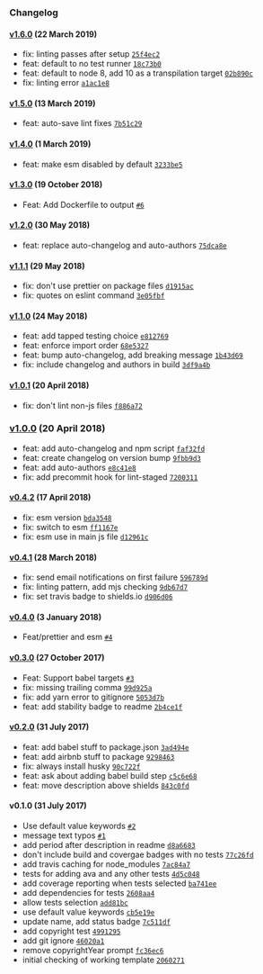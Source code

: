 ### Changelog

#### [v1.6.0](https://github.com/w33ble/template-node-module/compare/v1.5.0...v1.6.0) (22 March 2019)
- fix: linting passes after setup [`25f4ec2`](https://github.com/w33ble/template-node-module/commit/25f4ec2b443137c35f667d631902b8f4c43ac99a)
- feat: default to no test runner [`18c73b0`](https://github.com/w33ble/template-node-module/commit/18c73b00859965e0f9c9d7adda6350cc527c74fd)
- feat: default to node 8, add 10 as a transpilation target [`02b890c`](https://github.com/w33ble/template-node-module/commit/02b890ccccd2a9c5ac870555475e9cbadb223fbc)
- fix: linting error [`a1ac1e8`](https://github.com/w33ble/template-node-module/commit/a1ac1e8d1eef682fb72a03e637ab26f5ebdce7cc)

#### [v1.5.0](https://github.com/w33ble/template-node-module/compare/v1.4.0...v1.5.0) (13 March 2019)
- feat: auto-save lint fixes [`7b51c29`](https://github.com/w33ble/template-node-module/commit/7b51c29b3cbef776481d39afe3e416b746b16c28)

#### [v1.4.0](https://github.com/w33ble/template-node-module/compare/v1.3.0...v1.4.0) (1 March 2019)
- feat: make esm disabled by default [`3233be5`](https://github.com/w33ble/template-node-module/commit/3233be5b080e0b1eb3a0d30ef57438f9033836c9)

#### [v1.3.0](https://github.com/w33ble/template-node-module/compare/v1.2.0...v1.3.0) (19 October 2018)
- Feat: Add Dockerfile to output [`#6`](https://github.com/w33ble/template-node-module/pull/6)

#### [v1.2.0](https://github.com/w33ble/template-node-module/compare/v1.1.1...v1.2.0) (30 May 2018)
- feat: replace auto-changelog and auto-authors [`75dca8e`](https://github.com/w33ble/template-node-module/commit/75dca8e1bd926744fa74504c8905bab3a1c6895b)

#### [v1.1.1](https://github.com/w33ble/template-node-module/compare/v1.1.0...v1.1.1) (29 May 2018)
- fix: don&#x27;t use prettier on package files [`d1915ac`](https://github.com/w33ble/template-node-module/commit/d1915ac50d8df4a2c003b5e27ed25458531eae3a)
- fix: quotes on eslint command [`3e05fbf`](https://github.com/w33ble/template-node-module/commit/3e05fbfcd630f6533e992ff6be7eb757db65cfcb)

#### [v1.1.0](https://github.com/w33ble/template-node-module/compare/v1.0.1...v1.1.0) (24 May 2018)
- feat: add tapped testing choice [`e812769`](https://github.com/w33ble/template-node-module/commit/e81276917753be6fe913ef9ec3f104554d4251ff)
- feat: enforce import order [`68e5327`](https://github.com/w33ble/template-node-module/commit/68e53279fbeb5e120474809c0b98f3b7f6ab7835)
- feat: bump auto-changelog, add breaking message [`1b43d69`](https://github.com/w33ble/template-node-module/commit/1b43d69f34188e85c50d5e01c643bb563ddb4311)
- fix: include changelog and authors in build [`3df9a4b`](https://github.com/w33ble/template-node-module/commit/3df9a4bb218e9dc28de20745f4a67be02316df52)

#### [v1.0.1](https://github.com/w33ble/template-node-module/compare/v1.0.0...v1.0.1) (20 April 2018)
- fix: don&#x27;t lint non-js files [`f886a72`](https://github.com/w33ble/template-node-module/commit/f886a72ecb24d60382c5e440a548706b3ff1a370)

### [v1.0.0](https://github.com/w33ble/template-node-module/compare/v0.4.2...v1.0.0) (20 April 2018)
- feat: add auto-changelog and npm script [`faf32fd`](https://github.com/w33ble/template-node-module/commit/faf32fd9e5f2937da0b872d4bf0b3c55f8c739cc)
- feat: create changelog on version bump [`9fbb9d3`](https://github.com/w33ble/template-node-module/commit/9fbb9d305e51426824ae1311250ad1e2a1ac3208)
- feat: add auto-authors [`e8c41e8`](https://github.com/w33ble/template-node-module/commit/e8c41e82c62b078ad0193fdb838a6144fba1fbd6)
- fix: add precommit hook for lint-staged [`7200311`](https://github.com/w33ble/template-node-module/commit/72003114a730ad92b385295e4efb7428b185b568)

#### [v0.4.2](https://github.com/w33ble/template-node-module/compare/v0.4.1...v0.4.2) (17 April 2018)
- fix: esm version [`bda3548`](https://github.com/w33ble/template-node-module/commit/bda354872a28f9217d07a41ca293f7d6aa62d128)
- fix: switch to esm [`ff1167e`](https://github.com/w33ble/template-node-module/commit/ff1167ecbaa39469ca2369b18f278c45a17f49fc)
- fix: esm use in main js file [`d12961c`](https://github.com/w33ble/template-node-module/commit/d12961c2f3ffd502a8567adc548c35a7fd744289)

#### [v0.4.1](https://github.com/w33ble/template-node-module/compare/v0.4.0...v0.4.1) (28 March 2018)
- fix: send email notifications on first failure [`596789d`](https://github.com/w33ble/template-node-module/commit/596789d7d6f2662ea9dab6dde28fea1ce1602c0a)
- fix: linting pattern, add mjs checking [`9db67d7`](https://github.com/w33ble/template-node-module/commit/9db67d70c96ea0b7eb5a70914dd3d10775fbcc48)
- fix: set travis badge to shields.io [`d906d06`](https://github.com/w33ble/template-node-module/commit/d906d069855224567cc89b5e6f9677a1f37246ed)

#### [v0.4.0](https://github.com/w33ble/template-node-module/compare/v0.3.0...v0.4.0) (3 January 2018)
- Feat/prettier and esm [`#4`](https://github.com/w33ble/template-node-module/pull/4)

#### [v0.3.0](https://github.com/w33ble/template-node-module/compare/v0.2.0...v0.3.0) (27 October 2017)
- Feat: Support babel targets [`#3`](https://github.com/w33ble/template-node-module/pull/3)
- fix: missing trailing comma [`99d925a`](https://github.com/w33ble/template-node-module/commit/99d925a6398afcaa8a5b93ebb3baaf51b55d6c35)
- fix: add yarn error to gitignore [`5053d7b`](https://github.com/w33ble/template-node-module/commit/5053d7bca2f250ea8f19036bbc993ada8b502c45)
- feat: add stability badge to readme [`2b4ce1f`](https://github.com/w33ble/template-node-module/commit/2b4ce1f6d30859e0d3f7b97adf598ae6243253f7)

#### [v0.2.0](https://github.com/w33ble/template-node-module/compare/v0.1.0...v0.2.0) (31 July 2017)
- feat: add babel stuff to package.json [`3ad494e`](https://github.com/w33ble/template-node-module/commit/3ad494e422c6bd593ec3e8aab9a64b36560ba4c7)
- feat: add airbnb stuff to package [`9298463`](https://github.com/w33ble/template-node-module/commit/92984633221b19b9a00e83dff7ff6e3e37a0d93b)
- fix: always install husky [`90c722f`](https://github.com/w33ble/template-node-module/commit/90c722f8d59eab30f3457c667e45e8ad139eac3f)
- feat: ask about adding babel build step [`c5c6e68`](https://github.com/w33ble/template-node-module/commit/c5c6e68628613d5cb5867ee9500f598e7db063ee)
- feat: move description above shields [`843c0fd`](https://github.com/w33ble/template-node-module/commit/843c0fd34d310a9615ee45e032c7327dfb813a24)

#### v0.1.0 (31 July 2017)
- Use default value keywords [`#2`](https://github.com/w33ble/template-node-module/pull/2)
- message text typos [`#1`](https://github.com/w33ble/template-node-module/pull/1)
- add period after description in readme [`d8a6683`](https://github.com/w33ble/template-node-module/commit/d8a66839503057793886cae847167ee58996b406)
- don&#x27;t include build and covergae badges with no tests [`77c26fd`](https://github.com/w33ble/template-node-module/commit/77c26fd7339250baf696fa50d1641c07ea7fcdb4)
- add travis caching for node_modules [`7ac84a7`](https://github.com/w33ble/template-node-module/commit/7ac84a7575b7bde9616adee2428701742e10c3e7)
- tests for adding ava and any other tests [`4d5c048`](https://github.com/w33ble/template-node-module/commit/4d5c048eeb742b86ce927e48a790572212334fce)
- add coverage reporting when tests selected [`ba741ee`](https://github.com/w33ble/template-node-module/commit/ba741eee17bfc9e4638da18c561e29c39bee6e4d)
- add dependencies for tests [`2608aa4`](https://github.com/w33ble/template-node-module/commit/2608aa4aecebd1ba0de62972d6018048e63411d1)
- allow tests selection [`add81bc`](https://github.com/w33ble/template-node-module/commit/add81bcb5945ae5bd108cc068b88f2cb14c31626)
- use default value keywords [`cb5e19e`](https://github.com/w33ble/template-node-module/commit/cb5e19e7708ba462a25a40bfbddcc62b8d6030e3)
- update name, add status badge [`7c511df`](https://github.com/w33ble/template-node-module/commit/7c511df8771f353da56172edf2db6211c8a28696)
- add copyright test [`4991295`](https://github.com/w33ble/template-node-module/commit/499129590359337199213ee5a054f452fb59e198)
- add git ignore [`46020a1`](https://github.com/w33ble/template-node-module/commit/46020a1dfc4795361bb0553227da6ce154e21317)
- remove copyrightYear prompt [`fc36ec6`](https://github.com/w33ble/template-node-module/commit/fc36ec65a8c63fa462efc1d446ef7306a91c381c)
- initial checking of working template [`2060271`](https://github.com/w33ble/template-node-module/commit/2060271c4867e99270c3e544f4b7cb082f0340a7)
